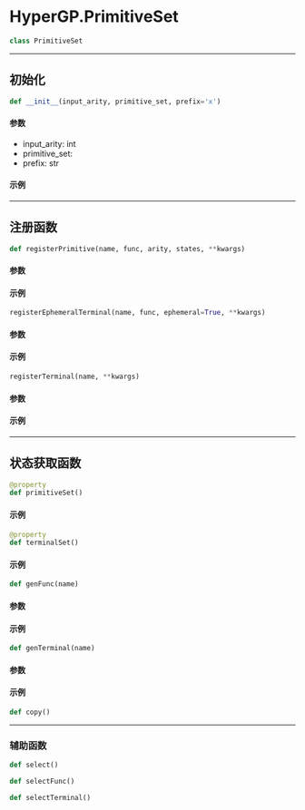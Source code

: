 # HyperGP.PrimitiveSet

```python
class PrimitiveSet
```

**********************

## 初始化

```python
def __init__(input_arity, primitive_set, prefix='x')
```

#### 参数
- input_arity: int
- primitive_set: 
- prefix: str

#### 示例


**********************

## 注册函数

```python
def registerPrimitive(name, func, arity, states, **kwargs)
```

#### 参数

#### 示例


```python
registerEphemeralTerminal(name, func, ephemeral=True, **kwargs)
```

#### 参数

#### 示例

```python
registerTerminal(name, **kwargs)
```

#### 参数

#### 示例


**********************

## 状态获取函数

```python
@property
def primitiveSet()
```
#### 示例

```python
@property
def terminalSet()
```
#### 示例

```python
def genFunc(name)
```
#### 参数

#### 示例

```python
def genTerminal(name)
```

#### 参数

#### 示例

```python
def copy()
```


**************************************
### 辅助函数

```python
def select()
```

```python
def selectFunc()
```

```python
def selectTerminal()
```